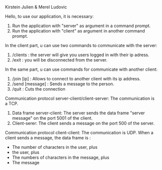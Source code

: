 Kirstein Julien & Merel Ludovic

Hello, to use our application, it is necessary:
1) Run the application with "server" as argument in a command prompt.
2) Run the application with "client" as argument in another command prompt.

In the client part, u can use two commands to communicate with the server:
1) /clients : the server will give you users logged in with their ip adress.
2) /exit : you will be disconnected from the server.

In the same part, u can use commands for communicate with another client:
1) /join [ip] : Allows to connect to another client with its ip address.
2) /send [message] : Sends a message to the person.
3) /quit : Cuts the connection

Communication protocol server-client/client-server:
The communication is a TCP.
1) Data frame server-client:
The server sends the data frame "server message" on the port 5001 of the client.
2) Client-serer:
The client sends a message on the port 500 of the server.

Communication protocol client-client:
The communication is UDP.
When a client sends a message, the data frame is :
- The number of characters in the user, plus
- the user, plus
- The numbers of characters in the message, plus
- The message
